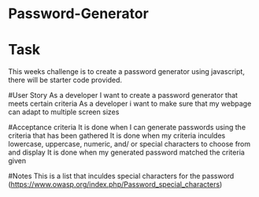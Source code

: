 # Password-Generator
 
# Task
This weeks challenge is to create a password generator using javascript, there will be starter code provided. 

#User Story 
As a developer I want to create a password generator that meets certain criteria 
As a developer i want to make sure that my webpage can adapt to multiple screen sizes

#Acceptance criteria
It is done when I can generate passwords using the criteria that has been gathered
It is done when my criteria inculdes lowercase, uppercase, numeric, and/ or special characters to choose from and display
It is done when my generated password matched the criteria given

#Notes
This is a list that inculdes special characters for the password (https://www.owasp.org/index.php/Password_special_characters)
